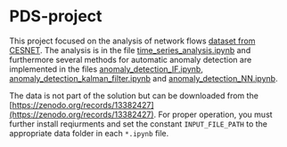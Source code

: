 # PDS-project

This project focused on the analysis of network flows [dataset from CESNET](https://zenodo.org/records/13382427). The analysis is in the file [time_series_analysis.ipynb](./time_series_analysis.ipynb) and furthermore several methods for automatic anomaly detection are implemented in the files [anomaly_detection_IF.ipynb](./anomaly_detection_IF.ipynb), [anomaly_detection_kalman_filter.ipynb](./anomaly_detection_kalman_filter.ipynb) and [anomaly_detection_NN.ipynb](./anomaly_detection_NN.ipynb).

The data is not part of the solution but can be downloaded from the [https://zenodo.org/records/13382427](https://zenodo.org/records/13382427). For proper operation, you must further install reqiurments and set the constant ```INPUT_FILE_PATH``` to the appropriate data folder in each ```*.ipynb``` file.